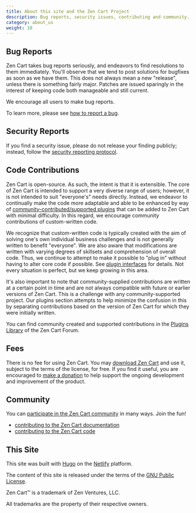 ```yaml
---
title: About this site and the Zen Cart Project
description: Bug reports, security issues, contributing and community.
category: about_us
weight: 10
---
```


## **Bug Reports**

Zen Cart takes bug reports seriously, and endeavors to find resolutions to them immediately. You'll observe that we tend to post solutions for bugfixes as soon as we have them. This does not always mean a new "release", unless there is something fairly major. Patches are issued sparingly in the interest of keeping code both manageable and still current.  

We encourage all users to make bug reports.  

To learn more, please see [how to report a bug](/user/about_us/bug_reporting/). 

## **Security Reports**

If you find a security issue, please do not release your finding publicly; instead, follow the [security reporting protocol](/user/about_us/security_reports/). 

## **Code Contributions**

Zen Cart is open-source. As such, the intent is that it is extensible. The core of Zen Cart is intended to support a very diverse range of users; however, it is not intended to suit "everyone's" needs directly. Instead, we endeavor to continually make the code more adaptable and able to be enhanced by way of [community-contributed/supported plugins](/user/plugins/) that can be added to Zen Cart with minimal difficulty. In this regard, we encourage community contributions of custom-written code. 

We recognize that custom-written code is typically created with the aim of solving one's own individual business challenges and is not generally written to benefit "everyone". We are also aware that modifications are written with varying degrees of skillsets and comprehension of overall code. Thus, we continue to attempt to make it possible to "plug in" without having to alter core code if possible.
See [plugin interfaces](/user/plugins/about_plugins/#plugin-interfaces) for details. 
 Not every situation is perfect, but we keep growing in this area.  

It's also important to note that community-supplied contributions are written at a certain point in time and are not always compatible with future or earlier versions of Zen Cart. This is a challenge with any community-supported project. Our plugins section attempts to help minimize the confusion in this by separating contributions based on the version of Zen Cart for which they were initially written.

You can find community created and supported contributions in the [Plugins Library](https://www.zen-cart.com/downloads.php) of the Zen Cart Forum. 

## **Fees**
There is no fee for using Zen Cart. You may [download Zen Cart](https://www.zen-cart.com/latest) and use it, subject to the terms of the license, for free. If you find it useful, you are encouraged to [make a donation](/user/about_us/donate/) to help support the ongoing development and improvement of the product.  

## **Community**
You can [participate in the Zen Cart community](/user/about_us/contributing/) in many ways.  Join the fun! 

- [contributing to the Zen Cart documentation](https://github.com/zencart/documentation/blob/master/CONTRIBUTING.md) 
- [contributing to the Zen Cart code](https://github.com/zencart/zencart/blob/v158/CONTRIBUTING.md)


## **This Site**
This site was built with [Hugo](https://gohugo.io/) on the [Netlify](https://www.netlify.com/) platform. 

The content of this site is released under the terms of the [GNU Public License](https://www.gnu.org/licenses/gpl-3.0.en.html). 

Zen Cart&trade; is a trademark of Zen Ventures, LLC.

All trademarks are the property of their respective owners. 


